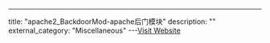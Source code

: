 ---
title: "apache2_BackdoorMod-apache后门模块"
description: ""
external_category: "Miscellaneous"
---[Visit Website](https://github.com/VladRico/apache2_BackdoorMod)

